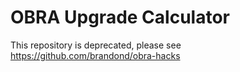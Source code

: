 OBRA Upgrade Calculator
=======================

This repository is deprecated, please see https://github.com/brandond/obra-hacks
